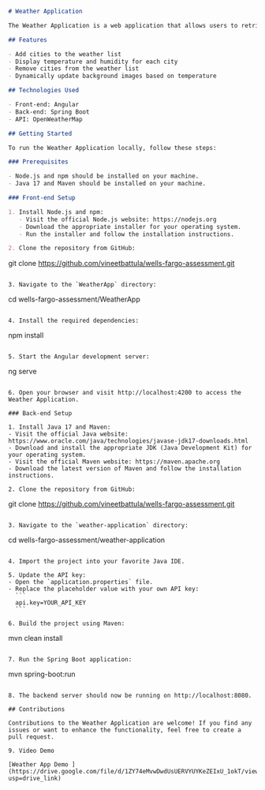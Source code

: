 ```markdown
# Weather Application

The Weather Application is a web application that allows users to retrieve weather information for cities in the USA.

## Features

- Add cities to the weather list
- Display temperature and humidity for each city
- Remove cities from the weather list
- Dynamically update background images based on temperature

## Technologies Used

- Front-end: Angular
- Back-end: Spring Boot
- API: OpenWeatherMap

## Getting Started

To run the Weather Application locally, follow these steps:

### Prerequisites

- Node.js and npm should be installed on your machine.
- Java 17 and Maven should be installed on your machine.

### Front-end Setup

1. Install Node.js and npm:
   - Visit the official Node.js website: https://nodejs.org
   - Download the appropriate installer for your operating system.
   - Run the installer and follow the installation instructions.

2. Clone the repository from GitHub:
   ```
   git clone https://github.com/vineetbattula/wells-fargo-assessment.git
   ```

3. Navigate to the `WeatherApp` directory:
   ```
   cd wells-fargo-assessment/WeatherApp
   ```

4. Install the required dependencies:
   ```
   npm install
   ```

5. Start the Angular development server:
   ```
   ng serve
   ```

6. Open your browser and visit http://localhost:4200 to access the Weather Application.

### Back-end Setup

1. Install Java 17 and Maven:
   - Visit the official Java website: https://www.oracle.com/java/technologies/javase-jdk17-downloads.html
   - Download and install the appropriate JDK (Java Development Kit) for your operating system.
   - Visit the official Maven website: https://maven.apache.org
   - Download the latest version of Maven and follow the installation instructions.

2. Clone the repository from GitHub:
   ```
   git clone https://github.com/vineetbattula/wells-fargo-assessment.git
   ```

3. Navigate to the `weather-application` directory:
   ```
   cd wells-fargo-assessment/weather-application
   ```

4. Import the project into your favorite Java IDE.

5. Update the API key:
   - Open the `application.properties` file.
   - Replace the placeholder value with your own API key:
     ```
     api.key=YOUR_API_KEY
     ```

6. Build the project using Maven:
   ```
   mvn clean install
   ```

7. Run the Spring Boot application:
   ```
   mvn spring-boot:run
   ```

8. The backend server should now be running on http://localhost:8080.

## Contributions

Contributions to the Weather Application are welcome! If you find any issues or want to enhance the functionality, feel free to create a pull request.

9. Video Demo

[Weather App Demo ](https://drive.google.com/file/d/1ZY74eMvwDwdUsUERVYUYKeZEIxU_1okT/view?usp=drive_link)






```
